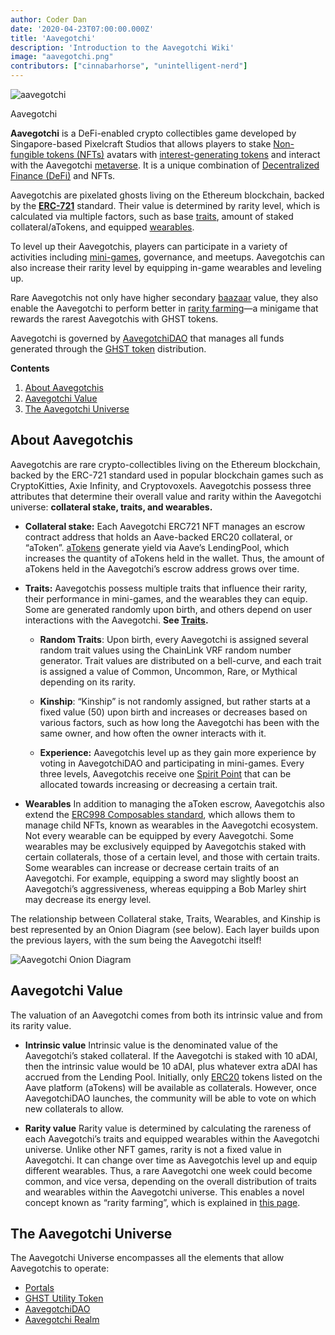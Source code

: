 ```yaml
---
author: Coder Dan
date: '2020-04-23T07:00:00.000Z'
title: 'Aavegotchi'
description: 'Introduction to the Aavegotchi Wiki'
image: "aavegotchi.png"
contributors: ["cinnabarhorse", "unintelligent-nerd"]
---
```


<div class="headerImageContainer">
<img class="headerImage" src="/aavegotchi.png" alt="aavegotchi" />
<p class="headerImageText">Aavegotchi</p>
</div>

**Aavegotchi** is a DeFi-enabled crypto collectibles game developed by Singapore-based Pixelcraft Studios that allows players to stake [Non-fungible tokens (NFTs)](/glossary#non-fungible-token) avatars with [interest-generating tokens](/spirit-force) and interact with the Aavegotchi [metaverse](/gotchiverse). It is a unique combination of [Decentralized Finance (DeFi)](/glossary#defi-101) and NFTs.

Aavegotchis are pixelated ghosts living on the Ethereum blockchain, backed by the [**ERC-721**](/glossary#erc-721) standard. Their value is determined by rarity level, which is calculated via multiple factors, such as base [traits](/traits), amount of staked collateral/aTokens, and equipped [wearables](/wearables).

To level up their Aavegotchis, players can participate in a variety of activities including [mini-games](/minigames), governance, and meetups. Aavegotchis can also increase their rarity level by equipping in-game wearables and leveling up. 

Rare Aavegotchis not only have higher secondary [baazaar](/baazaar) value, they also enable the Aavegotchi to perform better in [rarity farming](/rarity-farming)—a minigame that rewards the rarest Aavegotchis with GHST tokens. 

Aavegotchi is governed by [AavegotchiDAO](/dao) that manages all funds generated through the [GHST token](/ghst) distribution.

<div class="contentsBox">

**Contents**

<ol>
<li><a href=#about-aavegotchis>About Aavegotchis</a></li>
<li><a href=#aavegotchi-value>Aavegotchi Value</a></li>
<li><a href=#the-aavegotchi-universe>The Aavegotchi Universe</a></li>
</ol>

</div>

## About Aavegotchis

Aavegotchis are rare crypto-collectibles living on the Ethereum blockchain, backed by the ERC-721 standard used in popular blockchain games such as CryptoKitties, Axie Infinity, and Cryptovoxels. Aavegotchis possess three attributes that determine their overall value and rarity within the Aavegotchi universe: **collateral stake, traits, and wearables.**

*  **Collateral stake:**
 Each Aavegotchi ERC721 NFT manages an escrow contract address that holds an Aave-backed ERC20 collateral, or “aToken”. [aTokens](/spirit-force) generate yield via Aave’s LendingPool, which increases the quantity of aTokens held in the wallet. Thus, the amount of aTokens held in the Aavegotchi’s escrow address grows over time. 


*  **Traits:**
Aavegotchis possess multiple traits that influence their rarity, their performance in mini-games, and the wearables they can equip. Some are generated randomly upon birth, and others depend on user interactions with the Aavegotchi. **See [Traits](/traits).**

    * **Random Traits**: Upon birth, every Aavegotchi is assigned several random trait values using the ChainLink VRF random number generator. Trait values are distributed on a bell-curve, and each trait is assigned a value of Common, Uncommon, Rare, or Mythical depending on its rarity. 

    *  **Kinship**: “Kinship” is not randomly assigned, but rather starts at a fixed value (50) upon birth and increases or decreases based on various factors, such as how long the Aavegotchi has been with the same owner, and how often the owner interacts with it. 

    *  **Experience:** Aavegotchis level up as they gain more experience by voting in AavegotchiDAO and participating in mini-games. Every three levels, Aavegotchis receive one [Spirit Point](/glossary#spirit-point) that can be allocated towards increasing or decreasing a certain trait. 

* **Wearables**
In addition to managing the aToken escrow, Aavegotchis also extend the [ERC998 Composables standard](/glossary#erc-998), which allows them to manage child NFTs, known as wearables in the Aavegotchi ecosystem. Not every wearable can be equipped by every Aavegotchi. Some wearables may be exclusively equipped by Aavegotchis staked with certain collaterals, those of a certain level, and those with certain traits. Some wearables can increase or decrease certain traits of an Aavegotchi. For example, equipping a sword may slightly boost an Aavegotchi’s aggressiveness, whereas equipping a Bob Marley shirt may decrease its energy level.

The relationship between Collateral stake, Traits, Wearables, and Kinship is best represented by an Onion Diagram (see below). Each layer builds upon the previous layers, with the sum being the Aavegotchi itself!

<img class = "bodyImage" src = "/introduction/aavegotchi-onion-diagram.png" alt = "Aavegotchi Onion Diagram">

## Aavegotchi Value
The valuation of an Aavegotchi comes from both its intrinsic value and from its rarity value.

* **Intrinsic value**
Intrinsic value is the denominated value of the Aavegotchi’s staked collateral. If the Aavegotchi is staked with 10 aDAI, then the intrinsic value would be 10 aDAI, plus whatever extra aDAI has accrued from the Lending Pool. Initially, only [ERC20](/glossary#erc-20) tokens listed on the Aave platform (aTokens) will be available as collaterals. However, once AavegotchiDAO launches, the community will be able to vote on which new collaterals to allow. 

* **Rarity value**
Rarity value is determined by calculating the rareness of each Aavegotchi’s traits and equipped wearables within the Aavegotchi universe. Unlike other NFT games, rarity is not a fixed value in Aavegotchi. It can change over time as Aavegotchis level up and equip different wearables. Thus, a rare Aavegotchi one week could become common, and vice versa, depending on the overall distribution of traits and wearables within the Aavegotchi universe. This enables a novel concept known as “rarity farming”, which is explained in [this page](/rarity-farming).

## The Aavegotchi Universe
The Aavegotchi Universe encompasses all the elements that allow Aavegotchis to operate:
* [Portals](/portals)
* [GHST Utility Token](/ghst)
* [AavegotchiDAO](/dao)
* [Aavegotchi Realm](/gotchiverse)
